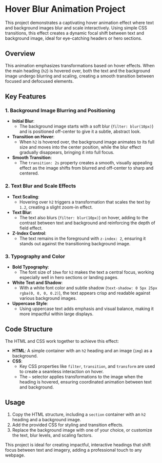 # Hover Blur Animation Project

This project demonstrates a captivating hover animation effect where text and background images blur and scale interactively. Using simple CSS transitions, this effect creates a dynamic focal shift between text and background image, ideal for eye-catching headers or hero sections.

## Overview

This animation emphasizes transformations based on hover effects. When the main heading (`h2`) is hovered over, both the text and the background image undergo blurring and scaling, creating a smooth transition between focused and defocused elements.

## Key Features

### 1. **Background Image Blurring and Positioning**
   - **Initial Blur**: 
     - The background image starts with a soft blur (`filter: blur(10px)`) and is positioned off-center to give it a subtle, abstract look.
   - **Transition on Hover**: 
     - When `h2` is hovered over, the background image animates to its full size and moves into the center position, while the blur effect gradually disappears, bringing it into full focus.
   - **Smooth Transition**:
     - The `transition: 2s` property creates a smooth, visually appealing effect as the image shifts from blurred and off-center to sharp and centered.

### 2. **Text Blur and Scale Effects**
   - **Text Scaling**:
     - Hovering over `h2` triggers a transformation that scales the text by `1.2`, creating a slight zoom-in effect.
   - **Text Blur**:
     - The text also blurs (`filter: blur(10px)`) on hover, adding to the contrast between text and background and reinforcing the depth of field effect.
   - **Z-Index Control**:
     - The text remains in the foreground with `z-index: 2`, ensuring it stands out against the transitioning background image.

### 3. **Typography and Color**
   - **Bold Typography**:
     - The font size of `10em` for `h2` makes the text a central focus, working especially well in hero sections or landing pages.
   - **White Text and Shadow**:
     - With a white font color and subtle shadow (`text-shadow: 0 5px 25px rgba(0, 0, 0, 0.2)`), the text appears crisp and readable against various background images.
   - **Uppercase Style**:
     - Using uppercase text adds emphasis and visual balance, making it more impactful within large displays.

## Code Structure

The HTML and CSS work together to achieve this effect:
- **HTML**: A simple container with an `h2` heading and an image (`img`) as a background.
- **CSS**: 
  - Key CSS properties like `filter`, `transition`, and `transform` are used to create a seamless interaction on hover.
  - The `~` selector applies transformations to the image when the heading is hovered, ensuring coordinated animation between text and background.

## Usage

1. Copy the HTML structure, including a `section` container with an `h2` heading and a background image.
2. Add the provided CSS for styling and transition effects.
3. Replace the background image with one of your choice, or customize the text, blur levels, and scaling factors.

This project is ideal for creating impactful, interactive headings that shift focus between text and imagery, adding a professional touch to any webpage.

